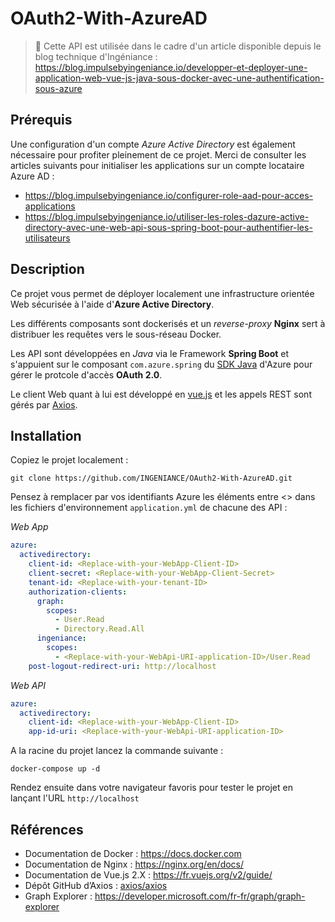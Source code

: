 # OAuth2-With-AzureAD

> 📃 Cette API est utilisée dans le cadre d'un article disponible depuis le blog technique d'Ingéniance :
> https://blog.impulsebyingeniance.io/developper-et-deployer-une-application-web-vue-js-java-sous-docker-avec-une-authentification-sous-azure

## Prérequis

Une configuration d'un compte *Azure Active Directory* est également nécessaire pour profiter pleinement de ce projet. Merci de consulter les articles suivants pour initialiser les applications sur un compte locataire Azure AD :
* https://blog.impulsebyingeniance.io/configurer-role-aad-pour-acces-applications
* https://blog.impulsebyingeniance.io/utiliser-les-roles-dazure-active-directory-avec-une-web-api-sous-spring-boot-pour-authentifier-les-utilisateurs

## Description

Ce projet vous permet de déployer localement une infrastructure orientée Web sécurisée à l'aide d'**Azure Active Directory**.

Les différents composants sont dockerisés et un *reverse-proxy* **Nginx** sert à distribuer les requêtes vers le sous-réseau Docker.

Les API sont développées en *Java* via le Framework **Spring Boot** et s'appuient sur le composant `com.azure.spring` du [SDK Java](https://github.com/Azure/azure-sdk-for-java) d'Azure pour gérer le protcole d'accès **OAuth 2.0**.

Le client Web quant à lui est développé en [vue.js](https://vuejs.org/) et les appels REST sont gérés par [Axios](https://github.com/axios/axios).

## Installation

Copiez le projet localement :
```shell
git clone https://github.com/INGENIANCE/OAuth2-With-AzureAD.git
```
Pensez à remplacer par vos identifiants Azure les éléments entre <> dans les fichiers d'environnement `application.yml` de chacune des API :

*Web App*
```yaml
azure:
  activedirectory:
    client-id: <Replace-with-your-WebApp-Client-ID>
    client-secret: <Replace-with-your-WebApp-Client-Secret>
    tenant-id: <Replace-with-your-tenant-ID>
    authorization-clients:
      graph:
        scopes:
          - User.Read
          - Directory.Read.All
      ingeniance:
        scopes:
          - <Replace-with-your-WebApi-URI-application-ID>/User.Read
    post-logout-redirect-uri: http://localhost
```
*Web API*
```yaml
azure:
  activedirectory:
    client-id: <Replace-with-your-WebApp-Client-ID>
    app-id-uri: <Replace-with-your-WebApi-URI-application-ID>
```
A la racine du projet lancez la commande suivante :
```shell
docker-compose up -d
```
Rendez ensuite dans votre navigateur favoris pour tester le projet en lançant l'URL `http://localhost`

## Références

* Documentation de Docker : https://docs.docker.com
* Documentation de Nginx : https://nginx.org/en/docs/
* Documentation de Vue.js 2.X : https://fr.vuejs.org/v2/guide/
* Dépôt GitHub d’Axios : [axios/axios ](https://github.com/axios/axios)
* Graph Explorer : https://developer.microsoft.com/fr-fr/graph/graph-explorer